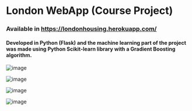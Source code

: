 # London WebApp (Course Project)

### Available in https://londonhousing.herokuapp.com/ 

#### Developed in Python (Flask) and the machine learning part of the project was made using Python Scikit-learn library with a Gradient Boosting algorithm.

![image](https://user-images.githubusercontent.com/34392955/130813199-650d44ee-a65c-433d-8b96-9f6ee0dd649a.png)

![image](https://user-images.githubusercontent.com/34392955/130815219-b98f6a37-d89a-4145-8410-5b19c70e74d8.png)

![image](https://user-images.githubusercontent.com/34392955/130815095-2f6da091-08e6-40a5-a193-50c460654222.png)

![image](https://user-images.githubusercontent.com/34392955/130815361-2f4bc006-4bf1-4c70-9e59-87edfe3d2979.png)
